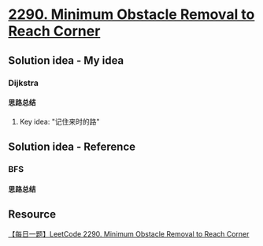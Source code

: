 # [2290. Minimum Obstacle Removal to Reach Corner](https://leetcode.com/problems/minimum-obstacle-removal-to-reach-corner/description/)

## Solution idea - My idea
### Dijkstra
#### 思路总结
1. Key idea: "记住来时的路"

## Solution idea - Reference
### BFS
#### 思路总结


## Resource
[【每日一题】LeetCode 2290. Minimum Obstacle Removal to Reach Corner](https://www.youtube.com/watch?v=xMH5l_ChmXY&ab_channel=HuifengGuan)